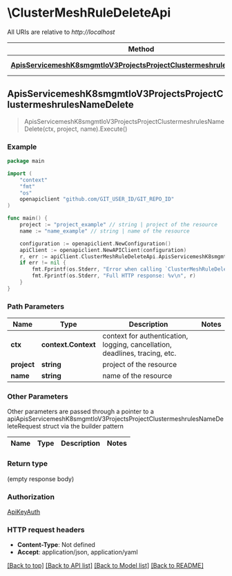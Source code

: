 # \ClusterMeshRuleDeleteApi

All URIs are relative to *http://localhost*

Method | HTTP request | Description
------------- | ------------- | -------------
[**ApisServicemeshK8smgmtIoV3ProjectsProjectClustermeshrulesNameDelete**](ClusterMeshRuleDeleteApi.md#ApisServicemeshK8smgmtIoV3ProjectsProjectClustermeshrulesNameDelete) | **Delete** /apis/servicemesh.k8smgmt.io/v3/projects/{project}/clustermeshrules/{name} | 



## ApisServicemeshK8smgmtIoV3ProjectsProjectClustermeshrulesNameDelete

> ApisServicemeshK8smgmtIoV3ProjectsProjectClustermeshrulesNameDelete(ctx, project, name).Execute()





### Example

```go
package main

import (
    "context"
    "fmt"
    "os"
    openapiclient "github.com/GIT_USER_ID/GIT_REPO_ID"
)

func main() {
    project := "project_example" // string | project of the resource
    name := "name_example" // string | name of the resource

    configuration := openapiclient.NewConfiguration()
    apiClient := openapiclient.NewAPIClient(configuration)
    r, err := apiClient.ClusterMeshRuleDeleteApi.ApisServicemeshK8smgmtIoV3ProjectsProjectClustermeshrulesNameDelete(context.Background(), project, name).Execute()
    if err != nil {
        fmt.Fprintf(os.Stderr, "Error when calling `ClusterMeshRuleDeleteApi.ApisServicemeshK8smgmtIoV3ProjectsProjectClustermeshrulesNameDelete``: %v\n", err)
        fmt.Fprintf(os.Stderr, "Full HTTP response: %v\n", r)
    }
}
```

### Path Parameters


Name | Type | Description  | Notes
------------- | ------------- | ------------- | -------------
**ctx** | **context.Context** | context for authentication, logging, cancellation, deadlines, tracing, etc.
**project** | **string** | project of the resource | 
**name** | **string** | name of the resource | 

### Other Parameters

Other parameters are passed through a pointer to a apiApisServicemeshK8smgmtIoV3ProjectsProjectClustermeshrulesNameDeleteRequest struct via the builder pattern


Name | Type | Description  | Notes
------------- | ------------- | ------------- | -------------



### Return type

 (empty response body)

### Authorization

[ApiKeyAuth](../README.md#ApiKeyAuth)

### HTTP request headers

- **Content-Type**: Not defined
- **Accept**: application/json, application/yaml

[[Back to top]](#) [[Back to API list]](../README.md#documentation-for-api-endpoints)
[[Back to Model list]](../README.md#documentation-for-models)
[[Back to README]](../README.md)

